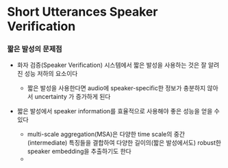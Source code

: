 # Short Utterances Speaker Verification

### 짧은 발성의 문제점

- 화자 검증(Speaker Verification) 시스템에서 짧은 발성을 사용하는 것은 잘 알려진 성능 저하의 요소이다
  - 짧은 발성을 사용한다면 audio에 speaker-specific한 정보가 충분하지 않아서 uncertainty 가 증가하게 된다

- 짧은 발성에서 speaker information를 효율적으로 사용해야 좋은 성능을 얻을 수 있다
  - multi-scale aggregation(MSA)은 다양한 time scale의 중간(intermediate) 특징들을 결합하여 다양한 길이의(짧은 발성에서도) robust한 speaker embedding을 추출하기도 한다
  - 


